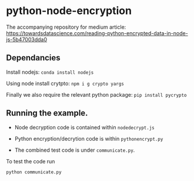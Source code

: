 # python-node-encryption

The accompanying repository for medium article: 
https://towardsdatascience.com/reading-python-encrypted-data-in-node-js-5b47003dda0

## Dependancies 
Install nodejs:
`conda install nodejs`

Using node install crytpto:
`npm i g crypto yargs`

Finally we also require the relevant python package:
`pip install pycrypto`

## Running the example. 

- Node decryption code is contained within `nodedecrypt.js`

- Python encryption/decrytion code is within `pythonencrypt.py`

- The combined test code is under `communicate.py`. 



To test the code run 
```
python communicate.py
```





